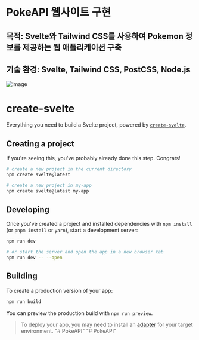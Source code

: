 # PokeAPI 웹사이트 구현
## 목적: Svelte와 Tailwind CSS를 사용하여 Pokemon 정보를 제공하는 웹 애플리케이션 구축
## 기술 환경: Svelte, Tailwind CSS, PostCSS, Node.js
![image](https://github.com/MelodyFrogK/PokeAPI/assets/133294474/8a88603e-3006-44d9-a997-5759bd547045)


# create-svelte

Everything you need to build a Svelte project, powered by [`create-svelte`](https://github.com/sveltejs/kit/tree/main/packages/create-svelte).

## Creating a project

If you're seeing this, you've probably already done this step. Congrats!

```bash
# create a new project in the current directory
npm create svelte@latest

# create a new project in my-app
npm create svelte@latest my-app
```

## Developing

Once you've created a project and installed dependencies with `npm install` (or `pnpm install` or `yarn`), start a development server:

```bash
npm run dev

# or start the server and open the app in a new browser tab
npm run dev -- --open
```

## Building

To create a production version of your app:

```bash
npm run build
```

You can preview the production build with `npm run preview`.

> To deploy your app, you may need to install an [adapter](https://kit.svelte.dev/docs/adapters) for your target environment.
"# PokeAPI" 
"# PokeAPI" 

